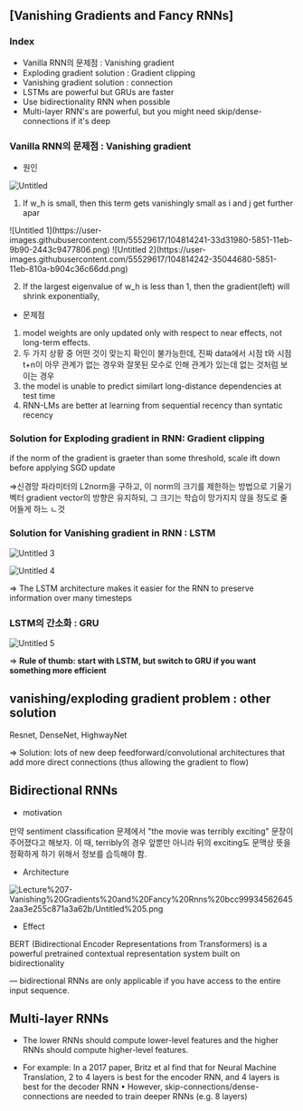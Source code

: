 ## [Vanishing Gradients and Fancy RNNs]

### Index

- Vanilla RNN의 문제점 : Vanishing gradient
- Exploding gradient solution : Gradient clipping
- Vanishing gradient solution : connection
- LSTMs are powerful but GRUs are faster
- Use bidirectionality RNN when possible
- Multi-layer RNN's are powerful, but you might need skip/dense-connections if it's deep

### Vanilla RNN의 문제점 : Vanishing gradient

- 원인

![Untitled](https://user-images.githubusercontent.com/55529617/104814247-36357380-5851-11eb-971a-0c09b8c9f3f2.png)


1. If w_h is small, then this term gets vanishingly small as i and j get further apar

<div>
![Untitled 1](https://user-images.githubusercontent.com/55529617/104814241-33d31980-5851-11eb-9b90-2443c9477806.png)
![Untitled 2](https://user-images.githubusercontent.com/55529617/104814242-35044680-5851-11eb-810a-b904c36c66dd.png)
</div>

2. If the largest eigenvalue of w_h is less than 1, then the gradient(left) will shrink exponentially, 

- 문제점
1. model weights are only updated only with respect to near effects, not long-term effects.
2. 두 가지 상황 중 어떤 것이 맞는지 확인이 불가능한데, 진짜 data에서 시점 t와 시점 t+n이 아무 관계가 없는 경우와 잘못된 모수로 인해 관계가 있는데 없는 것처럼 보이는 경우
3. the model is unable to predict similart long-distance dependencies at test time
4. RNN-LMs are better at learning from sequential recency than syntatic recency

### Solution for Exploding gradient in RNN: Gradient clipping

if the norm of the gradient is graeter than some threshold, scale ift down before applying SGD update 

⇒신경망 파라미터의 L2norm을 구하고, 이 norm의 크기를 제한하는 방법으로 기울기 벡터 gradient vector의 방향은 유지하되, 그 크기는 학습이 망가지지 않을 정도로 줄어들게 하느 ㄴ것

### Solution for Vanishing gradient in RNN : LSTM

![Untitled 3](https://user-images.githubusercontent.com/55529617/104814244-359cdd00-5851-11eb-9dbc-c393c2493634.png)

![Untitled 4](https://user-images.githubusercontent.com/55529617/104814245-359cdd00-5851-11eb-84cc-715a1da822e7.png)

⇒ The LSTM architecture makes it easier for the RNN to preserve information over many timesteps

### LSTM의 간소화 : GRU

![Untitled 5](https://user-images.githubusercontent.com/55529617/104814246-36357380-5851-11eb-92ba-6d84593a568a.png)

⇒  **Rule of thumb: start with LSTM, but switch to GRU if you want something more efficient**

## vanishing/exploding gradient problem : other solution

Resnet, DenseNet, HighwayNet

⇒ Solution: lots of new deep feedforward/convolutional architectures that
add more direct connections (thus allowing the gradient to flow)

## Bidirectional RNNs

- motivation

만약 sentiment classification 문제에서 "the movie was terribly exciting" 문장이 주어졌다고 해보자. 이 때, terribly의 경우 앞뿐만 아니라 뒤의 exciting도 문맥상 뜻을 정확하게 하기 위해서 정보를 습득해야 함.

- Architecture

![Lecture%207-Vanishing%20Gradients%20and%20Fancy%20Rnns%20bcc999345626452aa3e255c871a3a62b/Untitled%205.png](Lecture%207-Vanishing%20Gradients%20and%20Fancy%20Rnns%20bcc999345626452aa3e255c871a3a62b/Untitled%205.png)

- Effect

BERT (Bidirectional Encoder Representations from
Transformers) is a powerful pretrained contextual
representation system built on bidirectionality

— bidirectional RNNs are only applicable if you have access to the entire input sequence.

## Multi-layer RNNs

- The lower RNNs should compute lower-level features and the
higher RNNs should compute higher-level features.

- For example: In a 2017 paper, Britz et al find that for Neural Machine Translation, 2 to 4 layers is best for the encoder RNN,
and 4 layers is best for the decoder RNN
• However, skip-connections/dense-connections are needed to train
deeper RNNs (e.g. 8 layers)
